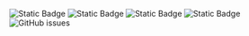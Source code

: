 ![Static Badge](https://img.shields.io/badge/blacklists-60-000000) ![Static Badge](https://img.shields.io/badge/blacklisted-2772596-cc0000) ![Static Badge](https://img.shields.io/badge/whitelisted-2242-00CC00) ![Static Badge](https://img.shields.io/badge/streaming_blacklist-28106-000000) ![GitHub issues](https://img.shields.io/github/issues/fabriziosalmi/blacklists)
